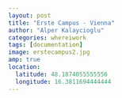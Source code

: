 ```yaml
---
layout: post
title: "Erste Campus - Vienna"
author: "Alper Kalaycioglu"
categories: whereiwork
tags: [documentation]
image: erstecampus2.jpg
amp: true
location:
  latitude: 48.1874055555556
  longitude: 16.3811694444444
---
```

